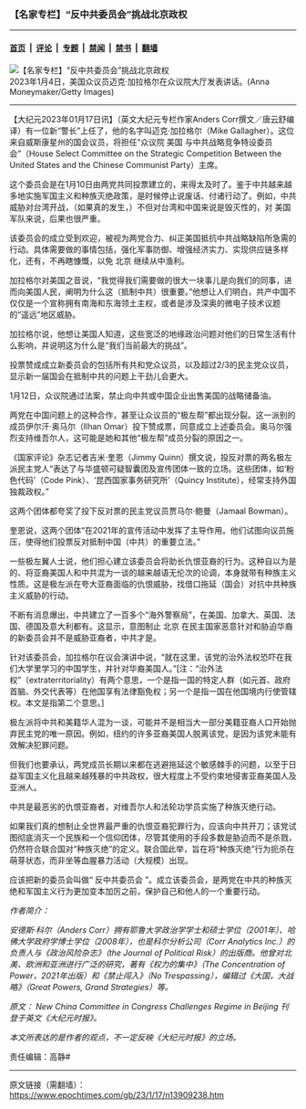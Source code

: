### 【名家专栏】“反中共委员会”挑战北京政权

---

#### [首页](../../../..?n13909238) &nbsp;|&nbsp; [评论](../../../../../epoch-comment?n13909238) &nbsp;|&nbsp; [专题](../../../../../epoch-special?n13909238) &nbsp;|&nbsp; [禁闻](../../../../../epoch-news?n13909238) &nbsp;|&nbsp; [禁书](../../../../../books?n13909238) &nbsp;|&nbsp; [翻墙](https://github.com/gfw-breaker/nogfw/blob/master/README.md?n13909238)


<div><img alt="【名家专栏】“反中共委员会”挑战北京政权" class="attachment-djy_600_400 size-djy_600_400 wp-post-image" src="https://i.epochtimes.com/assets/uploads/2023/01/id13909242-GettyImages-1454224487-700x420-600x400.jpg"/>
<div class="caption">
 2023年1月4日，美国众议员迈克‧加拉格尔在众议院大厅发表讲话。(Anna Moneymaker/Getty Images)
</div></div><hr/><div class="post_content" id="artbody" itemprop="articleBody">
 <!-- article content begin -->
 <p>
  【大纪元2023年01月17日讯】（英文大纪元专栏作家Anders Corr撰文／唐云舒编译）有一位新“警长”上任了，他的名字叫迈克‧加拉格尔（Mike Gallagher）。这位来自威斯康星州的国会议员，将担任“众议院
  <ok href="https://www.epochtimes.com/gb/tag/%E7%BE%8E%E5%9B%BD.html">
   美国
  </ok>
  与中共战略竞争特设委员会”（House Select Committee on the Strategic Competition Between the United States and the Chinese Communist Party）主席。
 </p>
 <p>
  这个委员会是在1月10日由两党共同投票建立的，来得太及时了。鉴于中共越来越多地实施军国主义和种族灭绝政策，是时候停止说废话、付诸行动了。例如，中共威胁对台湾开战，（如果真的发生，）不但对台湾和中国来说是毁灭性的，对
  <ok href="https://www.epochtimes.com/gb/tag/%E7%BE%8E%E5%9B%BD.html">
   美国
  </ok>
  军队来说，后果也很严重。
 </p>
 <p>
  该委员会的成立受到欢迎，被视为两党合力、纠正美国抵抗中共战略缺陷所急需的行动。具体需要做的事情包括，强化军事防御、增强经济实力、实现供应链多样化，还有，不再瞎慷慨，以免
  <ok href="https://www.epochtimes.com/gb/tag/%E5%8C%97%E4%BA%AC.html">
   北京
  </ok>
  继续从中渔利。
 </p>
 <p>
  加拉格尔对美国之音说，“我觉得我们需要做的很大一块事儿是向我们的同事，进而向美国人民，阐明为什么这（抵制中共）很重要。”他想让人们明白，共产中国不仅仅是一个宣称拥有南海和东海领土主权，或者是涉及深奥的微电子技术议题的“遥远”地区威胁。
 </p>
 <p>
  加拉格尔说，他想让美国人知道，这些宽泛的地缘政治问题对他们的日常生活有什么影响，并说明这为什么是“我们当前最大的挑战”。
 </p>
 <p>
  投票赞成成立新委员会的包括所有共和党众议员，以及超过2/3的民主党众议员，显示新一届国会在抵制中共的问题上干劲儿会更大。
 </p>
 <p>
  1月12日，众议院通过法案，禁止向中共或中国企业出售美国的战略储备油。
 </p>
 <p>
  两党在中国问题上的这种合作，甚至让众议员的“极左帮”都出现分裂。这一派别的成员伊尔汗‧奥马尔（Ilhan Omar）投下赞成票，同意成立上述委员会。奥马尔强烈支持维吾尔人，这可能是她和其他“极左帮”成员分裂的原因之一。
 </p>
 <p>
  《国家评论》杂志记者吉米‧奎恩（Jimmy Quinn）撰文说，投反对票的两名极左派民主党人“表达了与华盛顿可疑智囊团及宣传团体一致的立场。这些团体，如‘粉色代码’（Code Pink）、‘昆西国家事务研究所’（Quincy Institute），经常支持外国独裁政权。”
 </p>
 <p>
  这两个团体都夸奖了投下反对票的民主党议员贾马尔‧鲍曼（Jamaal Bowman）。
 </p>
 <p>
  奎恩说，这两个团体“在2021年的宣传活动中发挥了主导作用。他们试图向议员施压，使得他们投票反对抵制中国（中共）的重要立法。”
 </p>
 <p>
  一些极左翼人士说，他们担心建立该委员会将助长仇恨亚裔的行为。这种自以为是的、将亚裔美国人和中共混为一谈的越来越语无伦次的论调，本身就带有种族主义性质。这是极左派在夸大亚裔面临的仇恨威胁，找借口拖延（国会）对抗中共种族主义威胁的行动。
 </p>
 <p>
  不断有消息爆出，中共建立了一百多个“海外警察局”，在美国、加拿大、英国、法国、德国及意大利都有。这显示，意图制止
  <ok href="https://www.epochtimes.com/gb/tag/%E5%8C%97%E4%BA%AC.html">
   北京
  </ok>
  在民主国家恶意针对和胁迫华裔的新委员会并不是威胁亚裔者，中共才是。
 </p>
 <p>
  针对该委员会，加拉格尔在议会演讲中说，“就在这里，该党的治外法权恐吓在我们大学里学习的中国学生，并针对华裔美国人。”[注：“治外法权”（extraterritoriality）有两个意思，一个是指一国的特定人群（如元首、政府首脑、外交代表等）在他国享有法律豁免权；另一个是指一国在他国境内行使管辖权。本文是指第二个意思。]
 </p>
 <p>
  极左派将中共和美籍华人混为一谈，可能并不是相当大一部分美籍亚裔人口开始抛弃民主党的唯一原因。例如，纽约的许多亚裔美国人脱离该党，是因为该党未能有效解决犯罪问题。
 </p>
 <p>
  但我们也要承认，两党成员长期以来都在逃避拖延这个敏感棘手的问题，以至于日益军国主义化且越来越残暴的中共政权，很大程度上不受约束地侵害亚裔美国人及亚洲人。
 </p>
 <p>
  中共是最恶劣的仇恨亚裔者，对维吾尔人和法轮功学员实施了种族灭绝行动。
 </p>
 <p>
  如果我们真的想制止全世界最严重的仇恨亚裔犯罪行为，应该向中共开刀；该党试图彻底消灭一个民族和一个信仰团体，尽管其使用的手段多数是胁迫而不是杀戮，仍然符合联合国对“种族灭绝”的定义。联合国此举，旨在将“种族灭绝”行为扼杀在萌芽状态，而非坐等血腥暴力活动（大规模）出现。
 </p>
 <p>
  应该把新的委员会叫做“
  <ok href="https://www.epochtimes.com/gb/tag/%E5%8F%8D%E4%B8%AD%E5%85%B1%E5%A7%94%E5%91%98%E4%BC%9A.html">
   反中共委员会
  </ok>
  ”。成立该委员会，是两党在中共的种族灭绝和军国主义行为更加变本加厉之前，保护自己和他人的一个重要行动。
 </p>
 <p>
  <em>
   作者简介：
  </em>
 </p>
 <p>
  <em>
   安德斯‧科尔（Anders Corr）拥有耶鲁大学政治学学士和硕士学位（2001年）、哈佛大学政府学博士学位（2008年），也是科尔分析公司（Corr Analytics Inc.）的负责人与《政治风险杂志》（the Journal of Political Risk）的出版商。他曾对北美、欧洲和亚洲进行广泛的研究，著有《权力的集中》（The Concentration of Power，2021年出版）和《禁止闯入》（No Trespassing），编辑过《大国，大战略》（Great Powers, Grand Strategies）等。
  </em>
 </p>
 <p>
  <em>
   原文：
   <ok href="https://www.theepochtimes.com/new-china-committee-in-congress-challenges-regime-in-beijing_4982087.html">
    New China Committee in Congress Challenges Regime in Beijing
   </ok>
   刊登于英文《大纪元时报》。
  </em>
 </p>
 <p>
  <em>
   本文所表达的是作者的观点，不一定反映《大纪元时报》的立场。
  </em>
 </p>
 <p>
  责任编辑：高静#
 </p>
 <!-- article content end -->
 <div id="below_article_ad">
 </div>
</div>


---

原文链接（需翻墙）：https://www.epochtimes.com/gb/23/1/17/n13909238.htm